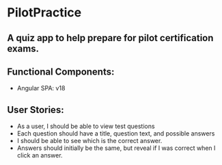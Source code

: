 # PilotPractice
## A quiz app to help prepare for pilot certification exams.

## Functional Components:
- Angular SPA: v18

## User Stories:
- As a user, I should be able to view test questions
- Each question should have a title, question text, and possible answers
- I should be able to see which is the correct answer.
- Answers should initially be the same, but reveal if I was correct when I click an answer.

